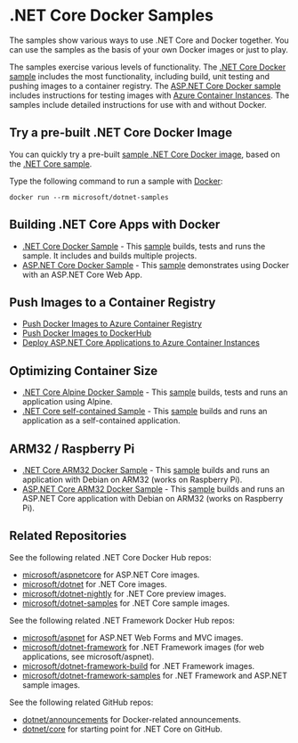 # .NET Core Docker Samples

The samples show various ways to use .NET Core and Docker together. You can use the samples as the basis of your own Docker images or just to play.

The samples exercise various levels of functionality. The [.NET Core Docker sample](dotnetapp/README.md) includes the most functionality, including build, unit testing and pushing images to a container registry. The [ASP.NET Core Docker sample](aspnetapp/README.md) includes instructions for testing images with [Azure Container Instances](https://azure.microsoft.com/services/container-instances/). The samples include detailed instructions for use with and without Docker.

## Try a pre-built .NET Core Docker Image

You can quickly try a pre-built [sample .NET Core Docker image](https://hub.docker.com/r/microsoft/dotnet-samples/), based on the [.NET Core sample](dotnetapp/README.md).

Type the following command to run a sample with [Docker](https://www.docker.com/products/docker):

```console
docker run --rm microsoft/dotnet-samples
```

## Building .NET Core Apps with Docker

* [.NET Core Docker Sample](dotnetapp/README.md) - This [sample](dotnetapp/Dockerfile) builds, tests and runs the sample. It includes and builds multiple projects.
* [ASP.NET Core Docker Sample](aspnetapp/README.md) - This [sample](aspnetapp/Dockerfile) demonstrates using Docker with an ASP.NET Core Web App.

## Push Images to a Container Registry

* [Push Docker Images to Azure Container Registry](dotnetapp/push-image-to-acr.md)
* [Push Docker Images to DockerHub](dotnetapp/push-image-to-dockerhub.md)
* [Deploy ASP.NET Core Applications to Azure Container Instances](aspnetapp/deploy-container-to-aci.md)

## Optimizing Container Size

* [.NET Core Alpine Docker Sample](dotnetapp/README.md) - This [sample](dotnetapp/Dockerfile.alpine) builds, tests and runs an application using Alpine.
* [.NET Core self-contained Sample](dotnetapp/dotnet-docker-selfcontained.md) - This [sample](dotnetapp/Dockerfile.linux-x64-selfcontained) builds and runs an application as a self-contained application.

## ARM32 / Raspberry Pi

* [.NET Core ARM32 Docker Sample](dotnetapp/dotnet-docker-arm32.md) - This [sample](dotnetapp/Dockerfile.linux-arm32) builds and runs an application with Debian on ARM32 (works on Raspberry Pi).
* [ASP.NET Core ARM32 Docker Sample](aspnetapp/README.md) - This [sample](aspnetapp/Dockerfile.linux-arm32) builds and runs an ASP.NET Core application with Debian on ARM32 (works on Raspberry Pi).

## Related Repositories

See the following related .NET Core Docker Hub repos:

* [microsoft/aspnetcore](https://hub.docker.com/r/microsoft/aspnetcore/) for ASP.NET Core images.
* [microsoft/dotnet](https://hub.docker.com/r/microsoft/dotnet/) for .NET Core images.
* [microsoft/dotnet-nightly](https://hub.docker.com/r/microsoft/dotnet-nightly/) for .NET Core preview images.
* [microsoft/dotnet-samples](https://hub.docker.com/r/microsoft/dotnet-samples/) for .NET Core sample images.

See the following related .NET Framework Docker Hub repos:

* [microsoft/aspnet](https://hub.docker.com/r/microsoft/aspnet/) for ASP.NET Web Forms and MVC images.
* [microsoft/dotnet-framework](https://hub.docker.com/r/microsoft/dotnet-framework/) for .NET Framework images (for web applications, see microsoft/aspnet).
* [microsoft/dotnet-framework-build](https://hub.docker.com/r/microsoft/dotnet-framework-build/) for .NET Framework images.
* [microsoft/dotnet-framework-samples](https://hub.docker.com/r/microsoft/dotnet-framework-samples/) for .NET Framework and ASP.NET sample images.

See the following related GitHub repos:

* [dotnet/announcements](https://github.com/dotnet/announcements/labels/Docker) for Docker-related announcements.
* [dotnet/core](https://github.com/dotnet/core) for starting point for .NET Core on GitHub.

